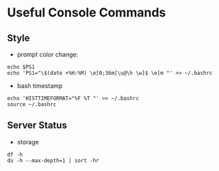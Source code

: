 # Useful Console Commands

## Style

- prompt color change:
```console
echo $PS1
echo 'PS1="\$(date +%H:%M) \e[0;36m[\u@\h \w]$ \e[m "' >> ~/.bashrc 
```

- bash timestamp
```console
echo 'HISTTIMEFORMAT="%F %T "' >> ~/.bashrc
source ~/.bashrc
```

## Server Status
- storage
```console
df -h
du -h --max-depth=1 | sort -hr
```